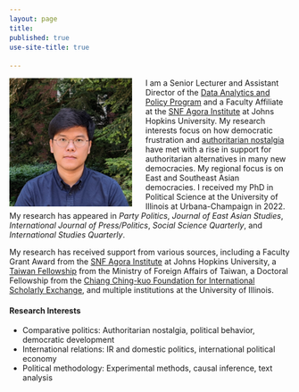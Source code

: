 ```yaml
---
layout: page
title: 
published: true
use-site-title: true

---
```

<img src="assets/img/avatar.jpg" align=left width="220" height="230" border-radius="30px" style="margin-right: 1.5rem" />
 
I am a Senior Lecturer and Assistant Director of the [Data Analytics and Policy Program](https://advanced.jhu.edu/directory/sanghoon-kim-leffingwell/) and a Faculty Affiliate at the [SNF Agora Institute](https://snfagora.jhu.edu) at Johns Hopkins University. My research interests focus on how democratic frustration and [authoritarian nostalgia](/pubs/bookproject/) have met with a rise in support for authoritarian alternatives in many new democracies. My regional focus is on East and Southeast Asian democracies. I received my PhD in Political Science at the University of Illinois at Urbana-Champaign in 2022. My research has appeared in *Party Politics*, *Journal of East Asian Studies*, _International Journal of Press/Politics_, *Social Science Quarterly*, and _International Studies Quarterly_.
 
My research has received support from various sources, including a Faculty Grant Award from the [SNF Agora Institute](https://snfagora.jhu.edu) at Johns Hopkins University, a [Taiwan Fellowship](https://taiwanfellowship.ncl.edu.tw/eng/index.aspx) from the Ministry of Foreign Affairs of Taiwan, a Doctoral Fellowship from the [Chiang Ching-kuo Foundation for International Scholarly Exchange](http://www.cckf.org/en/), and multiple institutions at the University of Illinois. 


#### Research Interests
- Comparative politics: Authoritarian nostalgia, political behavior, democratic development
- International relations: IR and domestic politics, international political economy
- Political methodology: Experimental methods, causal inference, text analysis

